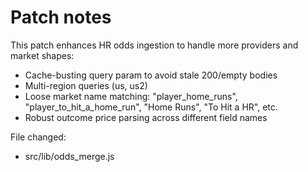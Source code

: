 # Patch notes

This patch enhances HR odds ingestion to handle more providers and market shapes:
- Cache-busting query param to avoid stale 200/empty bodies
- Multi-region queries (us, us2)
- Loose market name matching: "player_home_runs", "player_to_hit_a_home_run", "Home Runs", "To Hit a HR", etc.
- Robust outcome price parsing across different field names

File changed:
- src/lib/odds_merge.js
